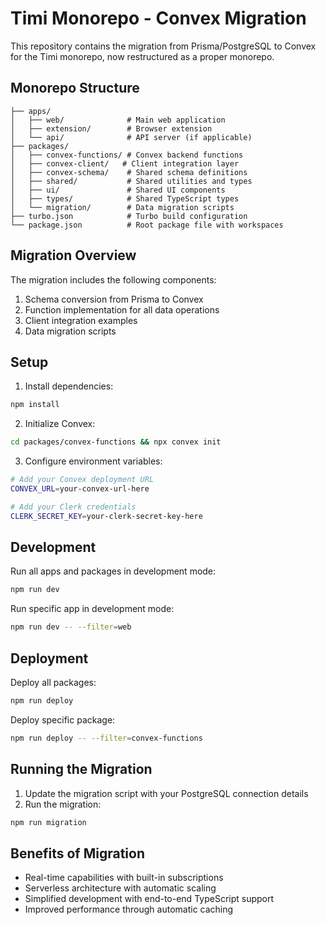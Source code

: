 # Timi Monorepo - Convex Migration

This repository contains the migration from Prisma/PostgreSQL to Convex for the Timi monorepo, now restructured as a proper monorepo.

## Monorepo Structure

```
├── apps/
│   ├── web/              # Main web application
│   ├── extension/        # Browser extension
│   └── api/              # API server (if applicable)
├── packages/
│   ├── convex-functions/ # Convex backend functions
│   ├── convex-client/   # Client integration layer
│   ├── convex-schema/    # Shared schema definitions
│   ├── shared/           # Shared utilities and types
│   ├── ui/               # Shared UI components
│   ├── types/            # Shared TypeScript types
│   └── migration/        # Data migration scripts
├── turbo.json            # Turbo build configuration
└── package.json          # Root package file with workspaces
```

## Migration Overview

The migration includes the following components:
1. Schema conversion from Prisma to Convex
2. Function implementation for all data operations
3. Client integration examples
4. Data migration scripts

## Setup

1. Install dependencies:
```bash
npm install
```

2. Initialize Convex:
```bash
cd packages/convex-functions && npx convex init
```

3. Configure environment variables:
```bash
# Add your Convex deployment URL
CONVEX_URL=your-convex-url-here

# Add your Clerk credentials
CLERK_SECRET_KEY=your-clerk-secret-key-here
```

## Development

Run all apps and packages in development mode:
```bash
npm run dev
```

Run specific app in development mode:
```bash
npm run dev -- --filter=web
```

## Deployment

Deploy all packages:
```bash
npm run deploy
```

Deploy specific package:
```bash
npm run deploy -- --filter=convex-functions
```

## Running the Migration

1. Update the migration script with your PostgreSQL connection details
2. Run the migration:
```bash
npm run migration
```

## Benefits of Migration

- Real-time capabilities with built-in subscriptions
- Serverless architecture with automatic scaling
- Simplified development with end-to-end TypeScript support
- Improved performance through automatic caching
